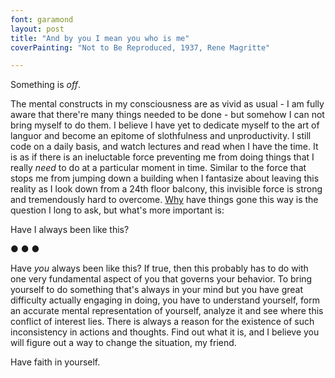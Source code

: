 ```yaml
---
font: garamond
layout: post
title: "And by you I mean you who is me"
coverPainting: "Not to Be Reproduced, 1937, Rene Magritte"

---
```

Something is <i>off</i>.

The mental constructs in my consciousness are as vivid as usual - I am fully aware that there're many things needed to be done - but somehow I can not bring myself to do them. I believe I have yet to dedicate myself to the art of languor and become an epitome of slothfulness and unproductivity. I still code on a daily basis, and watch lectures and read when I have the time. It is as if there is an ineluctable force preventing me from doing things that I really <i>need</i> to do at a particular moment in time. Similar to the force that stops me from jumping down a building when I fantasize about leaving this reality as I look down from a 24th floor balcony, this invisible force is strong and tremendously hard to overcome. <a href="http://www.youtube.com/watch?v=W5ffHd7O3yQ">Why</a> have things gone this way is the question I long to ask, but what's more important is:

Have I always been like this?

<p class="text-center"> ● ● ● </p>
Have <i>you</i> always been like this? If true, then this probably has to do with one very fundamental aspect of you that governs your behavior. To bring yourself to do something that's always in your mind but you have great difficulty actually engaging in doing, you have to understand yourself, form an accurate mental representation of yourself, analyze it and see where this conflict of interest lies. There is always a reason for the existence of such inconsistency in actions and thoughts. Find out what it is, and I believe you will figure out a way to change the situation, my friend.

Have faith in yourself.
